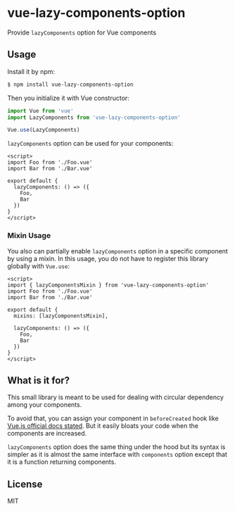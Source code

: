 # vue-lazy-components-option

Provide `lazyComponents` option for Vue components

## Usage

Install it by npm:

```bash
$ npm install vue-lazy-components-option
```

Then you initialize it with Vue constructor:

```js
import Vue from 'vue'
import LazyComponents from 'vue-lazy-components-option'

Vue.use(LazyComponents)
```

`lazyComponents` option can be used for your components:

```vue
<script>
import Foo from './Foo.vue'
import Bar from './Bar.vue'

export default {
  lazyComponents: () => ({
    Foo,
    Bar
  })
}
</script>
```

### Mixin Usage

You also can partially enable `lazyComponents` option in a specific component by using a mixin. In this usage, you do not have to register this library globally with `Vue.use`:

```vue
<script>
import { lazyComponentsMixin } from 'vue-lazy-components-option'
import Foo from './Foo.vue'
import Bar from './Bar.vue'

export default {
  mixins: [lazyComponentsMixin],

  lazyComponents: () => ({
    Foo,
    Bar
  })
}
</script>
```

## What is it for?

This small library is meant to be used for dealing with circular dependency among your components.

To avoid that, you can assign your component in `beforeCreated` hook like [Vue.js official docs stated](https://vuejs.org/v2/guide/components-edge-cases.html#Circular-References-Between-Components). But it easily bloats your code when the components are increased.

`lazyComponents` option does the same thing under the hood but its syntax is simpler as it is almost the same interface with `components` option except that it is a function returning components.

## License

MIT
